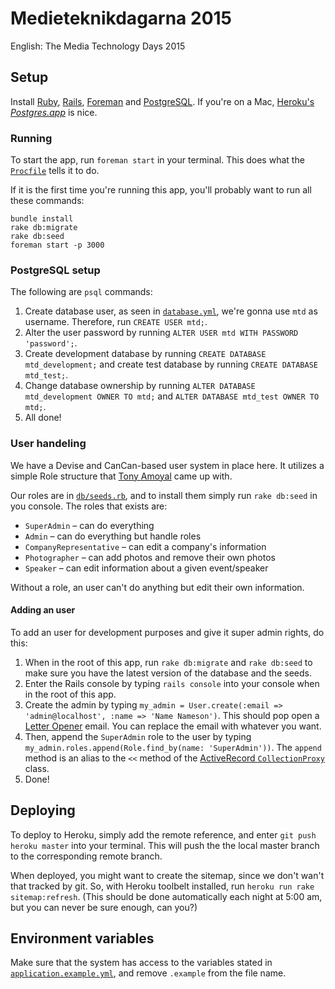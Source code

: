 # Medieteknikdagarna 2015

English: The Media Technology Days 2015

## Setup

Install [Ruby](https://www.ruby-lang.org/en/), [Rails](http://rubyonrails.org/), [Foreman](https://github.com/ddollar/foreman) and [PostgreSQL](http://www.postgresql.org/). If you're on a Mac, [Heroku's *Postgres.app*](http://postgresapp.com/) is nice.

### Running

To start the app, run `foreman start` in your terminal. This does what the [`Procfile`](Procfile) tells it to do.

If it is the first time you're running this app, you'll probably want to run all these commands:

```
bundle install
rake db:migrate
rake db:seed
foreman start -p 3000
```

### PostgreSQL setup

The following are `psql` commands:

1. Create database user, as seen in [`database.yml`](config/database.yml), we're gonna use `mtd` as username. Therefore, run `CREATE USER mtd;`.
2. Alter the user password by running `ALTER USER mtd WITH PASSWORD 'password';`.
3. Create development database by running `CREATE DATABASE mtd_development;` and create test database by running `CREATE DATABASE mtd_test;`.
4. Change database ownership by running `ALTER DATABASE mtd_development OWNER TO mtd;` and `ALTER DATABASE mtd_test OWNER TO mtd;`.
5. All done!

### User handeling

We have a Devise and CanCan-based user system in place here. It utilizes a simple Role structure that [Tony Amoyal](http://www.tonyamoyal.com/2010/07/28/rails-authentication-with-devise-and-cancan-customizing-devise-controllers/) came up with.

Our roles are in [`db/seeds.rb`](db/seeds.rb), and to install them simply run `rake db:seed` in you console. The roles that exists are:
* `SuperAdmin` – can do everything
* `Admin` – can do everything but handle roles
* `CompanyRepresentative` – can edit a company's information
* `Photographer` – can add photos and remove their own photos
* `Speaker` – can edit information about a given event/speaker

Without a role, an user can't do anything but edit their own information.

#### Adding an user

To add an user for development purposes and give it super admin rights, do this:

1. When in the root of this app, run `rake db:migrate` and `rake db:seed` to make sure you have the latest version of the database and the seeds.
2. Enter the Rails console by typing `rails console` into your console when in the root of this app.
3. Create the admin by typing `my_admin = User.create(:email => 'admin@localhost', :name => 'Name Nameson')`. This should pop open a [Letter Opener](https://rubygems.org/gems/letter_opener) email. You can replace the email with whatever you want.
4. Then, append the `SuperAdmin` role to the user by typing `my_admin.roles.append(Role.find_by(name: 'SuperAdmin'))`. The `append` method is an alias to the `<<` method of the [ActiveRecord `CollectionProxy`](http://edgeapi.rubyonrails.org/classes/ActiveRecord/Associations/CollectionProxy.html) class.
5. Done!

## Deploying

To deploy to Heroku, simply add the remote reference, and enter `git push heroku master` into your terminal. This will push the the local master branch to the corresponding remote branch.

When deployed, you might want to create the sitemap, since we don't wan't that tracked by git. So, with Heroku toolbelt installed, run `heroku run rake sitemap:refresh`. (This should be done automatically each night at 5:00 am, but you can never be sure enough, can you?)

## Environment variables

Make sure that the system has access to the variables stated in [`application.example.yml`](config/application.example.yml), and remove `.example` from the file name.
